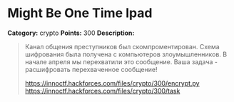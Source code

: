 # Might Be One Time Ipad


**Category:** crypto
**Points:** 300
**Description:**

> Канал общения преступников был скомпроментирован. Схема шифрования была получена с компьютеров злоумышленников. В начале апреля мы перехватили это сообщение. Ваша задача - расшифровать перехваченное сообщение!
> 
> https://innoctf.hackforces.com/files/crypto/300/encrypt.py
> https://innoctf.hackforces.com/files/crypto/300/task
